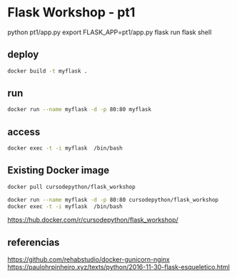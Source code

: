 # Flask Workshop - pt1

python pt1/app.py
export FLASK_APP=pt1/app.py
flask run
flask shell


## deploy

```bash
docker build -t myflask .
```

## run

```bash
docker run --name myflask -d -p 80:80 myflask
```

## access

```bash
docker exec -t -i myflask  /bin/bash
```


## Existing Docker image
```bash
docker pull cursodepython/flask_workshop
```

```bash
docker run --name myflask -d -p 80:80 cursodepython/flask_workshop
docker exec -t -i myflask  /bin/bash
```

https://hub.docker.com/r/cursodepython/flask_workshop/


## referencias

https://github.com/rehabstudio/docker-gunicorn-nginx
https://paulohrpinheiro.xyz/texts/python/2016-11-30-flask-esqueletico.html
